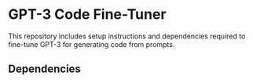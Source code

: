 # GPT-3 Code Fine-Tuner

This repository includes setup instructions and dependencies required to fine-tune GPT-3 for generating code from prompts.

## Dependencies